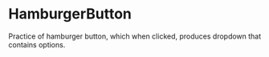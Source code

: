 # HamburgerButton
Practice of hamburger button, which when clicked, produces dropdown that contains options.

